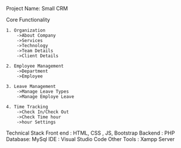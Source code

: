 Project Name: Small CRM  
 
Core Functionality

    1. Organization
        ->About Company
        ->Services
        ->Technology
        ->Team Details
        ->Client Details
 
    2. Employee Management
        ->Department
        ->Employee
 
    3. Leave Management
        ->Manage Leave Types
        ->Manage Employe Leave
 
    4. Time Tracking
        ->Check In/Check Out
        ->Check Time hour
        ->hour Settings
 
Technical Stack
    Front end : HTML, CSS , JS, Bootstrap
    Backend : PHP
    Database: MySql
    IDE : Visual Studio Code
    Other Tools : Xampp Server
